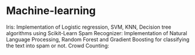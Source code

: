 # Machine-learning
Iris:
    Implementation of Logistic regression, SVM, KNN, Decision tree algorithms using Scikit-Learn
 Spam Recognizer:
    Implementation of Natural Language Processing, Random Forest and Gradient Boosting for classifying the text into spam or not.
  Crowd Counting:
